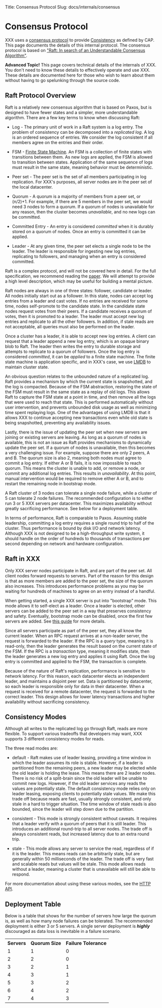 Title: Consensus Protocol
Slug: docs/internals/consensus


# Consensus Protocol

XXX uses a [consensus protocol](http://en.wikipedia.org/wiki/Consensus_(computer_science))
to provide [Consistency](http://en.wikipedia.org/wiki/CAP_theorem) as defined by CAP.
This page documents the details of this internal protocol. The consensus protocol is based on
["Raft: In search of an Understandable Consensus Algorithm"](https://ramcloud.stanford.edu/wiki/download/attachments/11370504/raft.pdf).

<div class="alert alert-block alert-warning">
<strong>Advanced Topic!</strong> This page covers technical details of
the internals of XXX. You don't need to know these details to effectively
operate and use XXX. These details are documented here for those who wish
to learn about them without having to go spelunking through the source code.
</div>

## Raft Protocol Overview

Raft is a relatively new consensus algorithm that is based on Paxos,
but is designed to have fewer states and a simpler, more understandable
algorithm. There are a few key terms to know when discussing Raft:

* Log - The primary unit of work in a Raft system is a log entry. The problem
of consistency can be decomposed into a *replicated log*. A log is an ordered
sequence of entries. We consider the log consistent if all members agree on
the entries and their order.

* FSM - [Finite State Machine](http://en.wikipedia.org/wiki/Finite-state_machine).
An FSM is a collection of finite states with transitions between them. As new logs
are applied, the FSM is allowed to transition between states. Application of the
same sequence of logs must result in the same state, meaning behavior must be deterministic.

* Peer set - The peer set is the set of all members participating in log replication.
For XXX's purposes, all server nodes are in the peer set of the local datacenter.

* Quorum - A quorum is a majority of members from a peer set, or (n/2)+1.
For example, if there are 5 members in the peer set, we would need 3 nodes
to form a quorum. If a quorum of nodes is unavailable for any reason, then the
cluster becomes *unavailable*, and no new logs can be committed.

* Committed Entry - An entry is considered *committed* when it is durably stored
on a quorum of nodes. Once an entry is committed it can be applied.

* Leader - At any given time, the peer set elects a single node to be the leader.
The leader is responsible for ingesting new log entries, replicating to followers,
and managing when an entry is considered committed.

Raft is a complex protocol, and will not be covered here in detail. For the full
specification, we recommend reading the [paper](https://ramcloud.stanford.edu/wiki/download/attachments/11370504/raft.pdf). We will attempt to provide a high
level description, which may be useful for building a mental picture.

Raft nodes are always in one of three states: follower, candidate or leader. All
nodes initially start out as a follower. In this state, nodes can accept log entries
from a leader and cast votes. If no entries are received for some time, nodes
self-promote to the candidate state. In the candidate state nodes request votes from
their peers. If a candidate receives a quorum of votes, then it is promoted to a leader.
The leader must accept new log entries and replicate to all the other followers.
In addition, if stale reads are not acceptable, all queries must also be performed on
the leader.

Once a cluster has a leader, it is able to accept new log entries. A client can
request that a leader append a new log entry, which is an opaque binary blob to
Raft. The leader then writes the entry to durable storage and attempts to replicate
to a quorum of followers. Once the log entry is considered *committed*, it can be
*applied* to a finite state machine. The finite state machine is application specific,
and in XXX's case, we use [LMDB](http://symas.com/mdb/) to maintain cluster state.

An obvious question relates to the unbounded nature of a replicated log. Raft provides
a mechanism by which the current state is snapshotted, and the log is compacted. Because
of the FSM abstraction, restoring the state of the FSM must result in the same state
as a replay of old logs. This allows Raft to capture the FSM state at a point in time,
and then remove all the logs that were used to reach that state. This is performed automatically
without user intervention, and prevents unbounded disk usage as well as minimizing
time spent replaying logs. One of the advantages of using LMDB is that it allows XXX
to continue accepting new transactions even while old state is being snapshotted,
preventing any availability issues.

Lastly, there is the issue of updating the peer set when new servers are joining
or existing servers are leaving. As long as a quorum of nodes is available, this
is not an issue as Raft provides mechanisms to dynamically update the peer set.
If a quorum of nodes is unavailable, then this becomes a very challenging issue.
For example, suppose there are only 2 peers, A and B. The quorum size is also
2, meaning both nodes must agree to commit a log entry. If either A or B fails,
it is now impossible to reach quorum. This means the cluster is unable to add,
or remove a node, or commit any additional log entries. This results in *unavailability*.
At this point, manual intervention would be required to remove either A or B,
and to restart the remaining node in bootstrap mode.

A Raft cluster of 3 nodes can tolerate a single node failure, while a cluster
of 5 can tolerate 2 node failures. The recommended configuration is to either
run 3 or 5 XXX servers per datacenter. This maximizes availability without
greatly sacrificing performance. See below for a deployment table.

In terms of performance, Raft is comparable to Paxos. Assuming stable leadership,
committing a log entry requires a single round trip to half of the cluster.
Thus performance is bound by disk I/O and network latency. Although XXX is
not designed to be a high-throughput write system, it should handle on the order
of hundreds to thousands of transactions per second depending on network and
hardware configuration.

## Raft in XXX

Only XXX server nodes participate in Raft, and are part of the peer set. All
client nodes forward requests to servers. Part of the reason for this design is
that as more members are added to the peer set, the size of the quorum also increases.
This introduces performance problems as you may be waiting for hundreds of machines
to agree on an entry instead of a handful.

When getting started, a single XXX server is put into "bootstrap" mode. This mode
allows it to self-elect as a leader. Once a leader is elected, other servers can be
added to the peer set in a way that preserves consistency and safety. Eventually,
bootstrap mode can be disabled, once the first few servers are added. See [this
guide](/docs/guides/bootstrapping.html) for more details.

Since all servers participate as part of the peer set, they all know the current
leader. When an RPC request arrives at a non-leader server, the request is
forwarded to the leader. If the RPC is a *query* type, meaning it is read-only,
then the leader generates the result based on the current state of the FSM. If
the RPC is a *transaction* type, meaning it modifies state, then the leader
generates a new log entry and applies it using Raft. Once the log entry is committed
and applied to the FSM, the transaction is complete.

Because of the nature of Raft's replication, performance is sensitive to network
latency. For this reason, each datacenter elects an independent leader, and maintains
a disjoint peer set. Data is partitioned by datacenter, so each leader is responsible
only for data in their datacenter. When a request is received for a remote datacenter,
the request is forwarded to the correct leader. This design allows for lower latency
transactions and higher availability without sacrificing consistency.

## Consistency Modes

Although all writes to the replicated log go through Raft, reads are more
flexible. To support various tradeoffs that developers may want, XXX
supports 3 different consistency modes for reads.

The three read modes are:

* default - Raft makes use of leader leasing, providing a time window
  in which the leader assumes its role is stable. However, if a leader
  is partitioned from the remaining peers, a new leader may be elected
  while the old leader is holding the lease. This means there are 2 leader
  nodes. There is no risk of a split-brain since the old leader will be
  unable to commit new logs. However, if the old leader services any reads
  the values are potentially stale. The default consistency mode relies only
  on leader leasing, exposing clients to potentially stale values. We make
  this trade off because reads are fast, usually strongly consistent, and
  only stale in a hard to trigger situation. The time window of stale reads
  is also bounded, since the leader will step down due to the partition.

* consistent - This mode is strongly consistent without caveats. It requires
  that a leader verify with a quorum of peers that it is still leader. This
  introduces an additional round-trip to all server nodes. The trade off is
  always consistent reads, but increased latency due to an extra round trip.

* stale - This mode allows any server to service the read, regardless of if
  it is the leader. This means reads can be arbitrarily stale, but are generally
  within 50 milliseconds of the leader. The trade off is very fast and scalable
  reads but values will be stale. This mode allows reads without a leader, meaning
  a cluster that is unavailable will still be able to respond.

For more documentation about using these various modes, see the [HTTP API](/docs/agent/http.html).

## Deployment Table

Below is a table that shows for the number of servers how large the
quorum is, as well as how many node failures can be tolerated. The
recommended deployment is either 3 or 5 servers. A single server deployment
is _**highly**_ discouraged as data loss is inevitable in a failure scenario.

<table class="table table-bordered table-striped">
<tr>
<th>Servers</th>
<th>Quorum Size</th>
<th>Failure Tolerance</th>
</tr>
<tr>
<td>1</td>
<td>1</td>
<td>0</td>
</tr>
<tr>
<td>2</td>
<td>2</td>
<td>0</td>
</tr>
<tr class="warning">
<td>3</td>
<td>2</td>
<td>1</td>
</tr>
<tr>
<td>4</td>
<td>3</td>
<td>1</td>
</tr>
<tr class="warning">
<td>5</td>
<td>3</td>
<td>2</td>
</tr>
<tr>
<td>6</td>
<td>4</td>
<td>2</td>
</tr>
<tr>
<td>7</td>
<td>4</td>
<td>3</td>
</tr>
</table>

